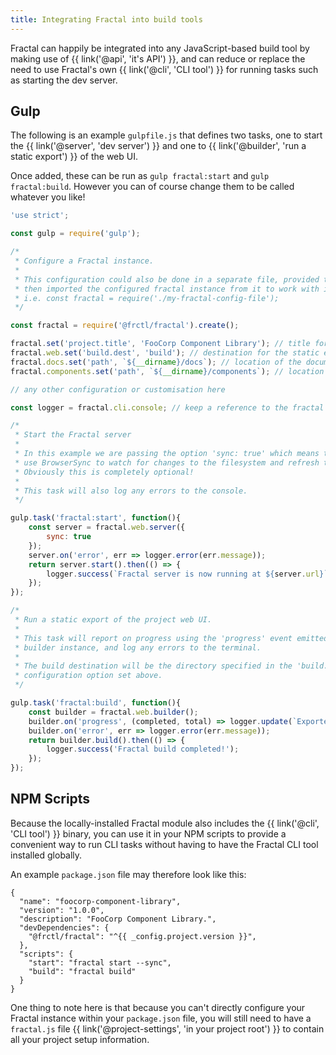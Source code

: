 ```yaml
---
title: Integrating Fractal into build tools
---
```


Fractal can happily be integrated into any JavaScript-based build tool by making use of {{ link('@api', 'it\'s API') }}, and can reduce or replace the need to use Fractal's own {{ link('@cli', 'CLI tool') }} for running tasks such as starting the dev server.

## Gulp

The following is an example `gulpfile.js` that defines two tasks, one to start the {{ link('@server', 'dev server') }} and one to {{ link('@builder', 'run a static export') }} of the web UI.

Once added, these can be run as `gulp fractal:start` and `gulp fractal:build`. However you can of course change them to be called whatever you like!

```js
'use strict';

const gulp = require('gulp');

/*
 * Configure a Fractal instance.
 *
 * This configuration could also be done in a separate file, provided that this file
 * then imported the configured fractal instance from it to work with in your Gulp tasks.
 * i.e. const fractal = require('./my-fractal-config-file');
 */

const fractal = require('@frctl/fractal').create();

fractal.set('project.title', 'FooCorp Component Library'); // title for the project
fractal.web.set('build.dest', 'build'); // destination for the static export
fractal.docs.set('path', `${__dirname}/docs`); // location of the documentation directory.
fractal.components.set('path', `${__dirname}/components`); // location of the component directory.

// any other configuration or customisation here

const logger = fractal.cli.console; // keep a reference to the fractal CLI console utility

/*
 * Start the Fractal server
 *
 * In this example we are passing the option 'sync: true' which means that it will
 * use BrowserSync to watch for changes to the filesystem and refresh the browser automatically.
 * Obviously this is completely optional!
 *
 * This task will also log any errors to the console.
 */

gulp.task('fractal:start', function(){
    const server = fractal.web.server({
        sync: true
    });
    server.on('error', err => logger.error(err.message));
    return server.start().then(() => {
        logger.success(`Fractal server is now running at ${server.url}`);
    });
});

/*
 * Run a static export of the project web UI.
 *
 * This task will report on progress using the 'progress' event emitted by the
 * builder instance, and log any errors to the terminal.
 *
 * The build destination will be the directory specified in the 'build.dest'
 * configuration option set above.
 */

gulp.task('fractal:build', function(){
    const builder = fractal.web.builder();
    builder.on('progress', (completed, total) => logger.update(`Exported ${completed} of ${total} items`, 'info'));
    builder.on('error', err => logger.error(err.message));
    return builder.build().then(() => {
        logger.success('Fractal build completed!');
    });
});

```

## NPM Scripts

Because the locally-installed Fractal module also includes the {{ link('@cli', 'CLI tool') }} binary, you can use it in your NPM scripts to provide a convenient way to run CLI tasks without having to have the Fractal CLI tool installed globally.

An example `package.json` file may therefore look like this:

```
{
  "name": "foocorp-component-library",
  "version": "1.0.0",
  "description": "FooCorp Component Library.",
  "devDependencies": {
    "@frctl/fractal": "^{{ _config.project.version }}",
  },
  "scripts": {
    "start": "fractal start --sync",
    "build": "fractal build"
  }
}
```

One thing to note here is that because you can't directly configure your Fractal instance within your `package.json` file, you will still need to have a `fractal.js` file {{ link('@project-settings', 'in your project root') }} to contain all your project setup information.
